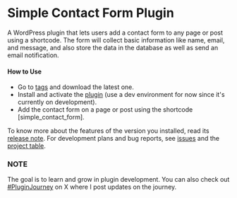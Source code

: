 # Simple Contact Form Plugin
A WordPress plugin that lets users add a contact form to any page or post using a shortcode. The form will collect basic information like name, email, and message, and also store the data in the database as well as send an email notification. 

#### How to Use
- Go to [tags](https://github.com/frankremmy/simple-contact-form/tags) and download the latest one.
- Install and activate the [plugin](https://www.wpbeginner.com/beginners-guide/step-by-step-guide-to-install-a-wordpress-plugin-for-beginners/#aioseo-install-a-plugin-using-the-wordpress-admin-plugin-upload) (use a dev environment for now since it's currently on development).
- Add the contact form on a page or post using the shortcode [simple_contact_form].

To know more about the features of the version you installed, read its [release note](https://github.com/frankremmy/simple-contact-form/releases).
For development plans and bug reports, see [issues](https://github.com/frankremmy/simple-contact-form/issues) and the [project table](https://github.com/users/frankremmy/projects/1).

### NOTE
The goal is to learn and grow in plugin development. You can also check out [#PluginJourney](https://x.com/hashtag/PluginJourney?src=hashtag_click&f=live) on X where I post updates on the journey.
